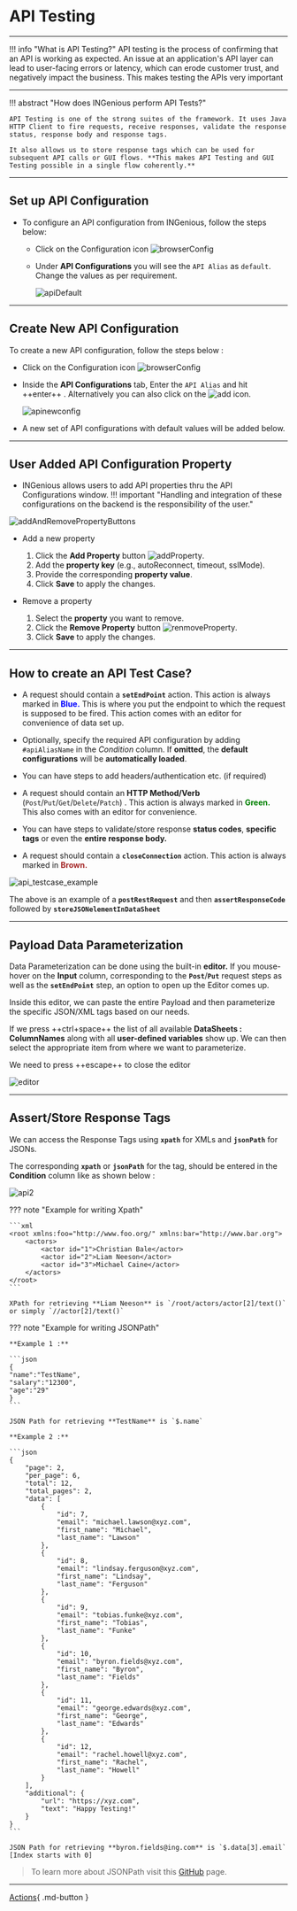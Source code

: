 # **API Testing**
-----------------------------

!!! info "What is API Testing?"
    API testing is the process of confirming that an API is working as expected. An issue at an application's API layer can lead to user-facing errors or latency, which can erode customer trust, and negatively impact the business. This makes testing the APIs very important

-----------------------------------

!!! abstract "How does INGenious perform API Tests?"

    API Testing is one of the strong suites of the framework. It uses Java HTTP Client to fire requests, receive responses, validate the response status, response body and response tags.

    It also allows us to store response tags which can be used for subsequent API calls or GUI flows. **This makes API Testing and GUI Testing possible in a single flow coherently.**

-----------------------------------
## Set up API Configuration

* To configure an API configuration from INGenious, follow the steps below:

    - Click on the Configuration icon ![browserConfig](../img/toolui/BrowserConfiguration.png "browserConfig")
    - Under **API Configurations** you will see the `API Alias` as `default`. Change the values as per requirement.

        ![apiDefault](../img/configurations/api_configurations_default.png "apiDefault")

-----------------------------------        

## Create New API Configuration

To create a new API configuration, follow the steps below :

* Click on the Configuration icon ![browserConfig](../img/toolui/BrowserConfiguration.png "browserConfig")

* Inside the **API Configurations** tab, Enter the `API Alias` and hit ++enter++ . Alternatively you can also click on the ![add](../img/toolui/addIcon.png "add") icon.

     ![apinewconfig](../img/configurations/api_configurations_new.png "apinewconfig")

* A new set of API configurations with default values will be added below.

-----------------------------------        

## User Added API Configuration Property

* INGenious allows users to add API properties thru the API Configurations window. 
!!! important "Handling and integration of these configurations on the backend is the responsibility of the user."
    
![addAndRemovePropertyButtons](../img/configurations/api_config_add_remove_prop.png "addAndRemovePropertyButtons")

* Add a new property 
    1. Click the **Add Property** button ![addProperty](../img/toolui/add.png "addProperty").
    2. Add the **property key** (e.g., autoReconnect, timeout, sslMode).
    3. Provide the corresponding **property value**.
    4. Click **Save** to apply the changes.

* Remove a property
    1. Select the **property** you want to remove.
    2. Click the **Remove Property** button ![renmoveProperty](../img/toolui/remove.png "renmoveProperty").
    3. Click **Save** to apply the changes.

-----------------------------------

## How to create an API Test Case?

* A request should contain a **`setEndPoint`** action. This action is always marked in <span style="color:Blue">**Blue.**</span> This is where you put the endpoint to which the request is supposed to be fired. This action comes with an editor for convenience of data set up.

* Optionally, specify the required API configuration by adding `#apiAliasName` in the *Condition* column. If **omitted**, the **default configurations** will be **automatically loaded**.

* You can have steps to add headers/authentication etc. (if required)

* A request should contain an **HTTP Method/Verb** (`Post`/`Put`/`Get`/`Delete`/`Patch`) . This action is always marked in <span style="color:Green">**Green.**</span> This also comes with an editor for convenience.

* You can have steps to validate/store response **status codes**, **specific tags** or even the **entire response body.**

* A request should contain a **`closeConnection`** action. This action is always marked in <span style="color:Brown">**Brown.**</span>

 ![api_testcase_example](img/api/api_testcase_example.png "api_testcase_example")

 The above is an example of a **`postRestRequest`** and then **`assertResponseCode`** followed by **`storeJSONelementInDataSheet`**


-------------------------------------


## Payload Data Parameterization


 Data Parameterization can be done using the built-in **editor.** If you mouse-hover on the **Input** column, corresponding to the **`Post`**/**`Put`** request steps as well as the **`setEndPoint`** step, an option to open up the Editor comes up.

 Inside this editor, we can paste the entire Payload and then parameterize the specific JSON/XML tags based on our needs.

 If we press ++ctrl+space++ the list of all available **DataSheets : ColumnNames** along with all **user-defined variables** show up. We can then select the appropriate item from where we want to parameterize.

 We need to press ++escape++ to close the editor

 ![editor](img/api/editor.gif "editor")
 

 -------------------------------------

## Assert/Store Response Tags

 We can access the Response Tags using **`xpath`** for XMLs and **`jsonPath`** for JSONs.

 The corresponding **`xpath`** or **`jsonPath`** for the tag, should be entered in the **Condition** column like as shown below :

 ![api2](img/api/2.JPG "api2")

??? note "Example for writing Xpath"

    ```xml
    <root xmlns:foo="http://www.foo.org/" xmlns:bar="http://www.bar.org">
        <actors>
            <actor id="1">Christian Bale</actor>
            <actor id="2">Liam Neeson</actor>
            <actor id="3">Michael Caine</actor>
        </actors>
    </root>
    ```

    XPath for retrieving **Liam Neeson** is `/root/actors/actor[2]/text()` or simply `//actor[2]/text()`

??? note "Example for writing JSONPath"

    **Example 1 :**

    ```json
    { 
    "name":"TestName",
    "salary":"12300",
    "age":"29"
    }
    ```

    JSON Path for retrieving **TestName** is `$.name` 

    **Example 2 :**

    ```json
    {
        "page": 2,
        "per_page": 6,
        "total": 12,
        "total_pages": 2,
        "data": [
            {
                "id": 7,
                "email": "michael.lawson@xyz.com",
                "first_name": "Michael",
                "last_name": "Lawson"
            },
            {
                "id": 8,
                "email": "lindsay.ferguson@xyz.com",
                "first_name": "Lindsay",
                "last_name": "Ferguson"
            },
            {
                "id": 9,
                "email": "tobias.funke@xyz.com",
                "first_name": "Tobias",
                "last_name": "Funke"
            },
            {
                "id": 10,
                "email": "byron.fields@xyz.com",
                "first_name": "Byron",
                "last_name": "Fields"
            },
            {
                "id": 11,
                "email": "george.edwards@xyz.com",
                "first_name": "George",
                "last_name": "Edwards"
            },
            {
                "id": 12,
                "email": "rachel.howell@xyz.com",
                "first_name": "Rachel",
                "last_name": "Howell"
            }
        ],
        "additional": {
            "url": "https://xyz.com",
            "text": "Happy Testing!"
        }
    }
    ```

    JSON Path for retrieving **byron.fields@ing.com** is `$.data[3].email` [Index starts with 0]

>To learn more about JSONPath visit this [GitHub](https://github.com/json-path/JsonPath) page.

-------------------------------------




[Actions](apiActions/webservice.md){ .md-button }